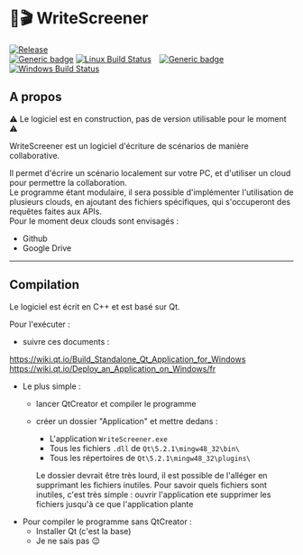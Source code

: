 # 📝🎬 WriteScreener

[![Release](https://img.shields.io/badge/Release-0.0-yellow.svg)](https://shields.io/) \
[![Generic badge](https://img.shields.io/badge/Linux-blue.svg)](https://shields.io/) [![Linux Build Status](https://travis-ci.com/AlexisSonolet/WriteScreener.svg?branch=master)](https://travis-ci.com/AlexisSonolet/WriteScreener) &ensp;
[![Generic badge](https://img.shields.io/badge/Windows-blue.svg)](https://shields.io/) [![Windows Build Status](https://img.shields.io/badge/build-passing-vert.svg)](https://shields.io/)

## A propos

⚠️ Le logiciel est en construction, pas de version utilisable pour le moment ⚠️

WriteScreener est un logiciel d'écriture de scénarios de manière collaborative.

Il permet d'écrire un scénario localement sur votre PC, et d'utiliser un cloud pour permettre la collaboration.\
Le programme étant modulaire, il sera possible d'implémenter l'utilisation de plusieurs clouds, en ajoutant des fichiers spécifiques, qui s'occuperont des requêtes faites aux APIs.\
Pour le moment deux clouds sont envisagés :
- Github
- Google Drive
___
## Compilation

Le logiciel est écrit en C++ et est basé sur Qt.

Pour l'exécuter :
- suivre ces documents : 

https://wiki.qt.io/Build_Standalone_Qt_Application_for_Windows \
https://wiki.qt.io/Deploy_an_Application_on_Windows/fr
- Le plus simple :
    - lancer QtCreator et compiler le programme
    - créer un dossier "Application" et mettre dedans :
        - L'application `WriteScreener.exe`
        - Tous les fichiers `.dll` de `Qt\5.2.1\mingw48_32\bin\`
        - Tous les répertoires de `Qt\5.2.1\mingw48_32\plugins\`
        
        Le dossier devrait être très lourd, il est possible de l'alléger en supprimant les fichiers inutiles. Pour savoir quels fichiers sont inutiles, c'est très simple : ouvrir l'application ete supprimer les fichiers jusqu'à ce que l'application plante
- Pour compiler le programme sans QtCreator :
    - Installer Qt (c'est la base)
    - Je ne sais pas 😉
